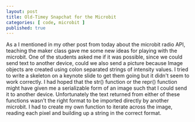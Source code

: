 ```yaml
---
layout: post
title: Old-Timey Snapchat for the Microbit
categories: [ code, microbit ]
published: true
---
```


As a I mentioned in my other post from today about the microbit radio API, teaching the maker class gave me some new ideas for playing with the microbit. One of the students asked me if it was possible, since we could send text to another device, could we also send a picture because Image objects are created using colon separated strings of intensity values. I tried to write a skeleton on a keynote slide to get them going but it didn't seem to work correctly. I had hoped that the str() function or the repr() function might have given me a serializable form of an image such that I could send it to another device. Unfortunately the text returned from either of these functions wasn't the right format to be imported directly by another microbit. I had to create my own function to iterate across the image, reading each pixel and building up a string in the correct format.

<script src="https://gist.github.com/deejaygraham/f8ec075fba6d6c7f6c026b8a83d52ac2.js"></script>
